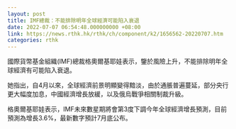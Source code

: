 ```yaml
---
layout: post
title: IMF總裁：不能排除明年全球經濟可能陷入衰退
date: 2022-07-07 06:54:48.000000000 +08:00
link: https://news.rthk.hk/rthk/ch/component/k2/1656562-20220707.htm
categories: rthk
---
```


國際貨幣基金組織(IMF)總裁格奧爾基耶娃表示，鑒於風險上升，不能排除明年全球經濟有可能陷入衰退。

她指出，自4月以來，全球經濟前景明顯變得黯淡，由於通脹普遍蔓延，部分央行更大幅度加息，中國經濟增長放緩，以及俄烏戰爭相關制裁升級。

格奧爾基耶娃表示，IMF未來數星期將會第3度下調今年全球經濟增長預測，目前預測為增長3.6%，最新數字預計7月底公布。
